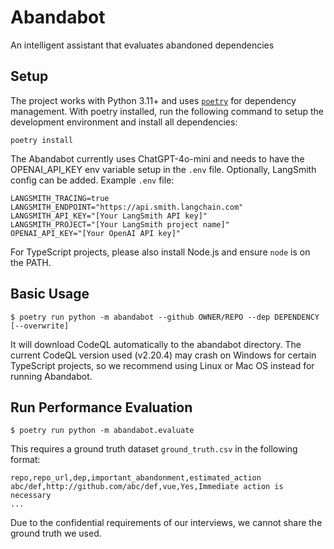 # Abandabot

An intelligent assistant that evaluates abandoned dependencies

## Setup

The project works with Python 3.11+ and uses [`poetry`](https://python-poetry.org/) for dependency management. With poetry installed, run the following command to setup the development environment and install all dependencies:

```
poetry install
```

The Abandabot currently uses ChatGPT-4o-mini and needs to have the OPENAI_API_KEY env variable setup in the `.env` file. Optionally, LangSmith config can be added. Example `.env` file:

```
LANGSMITH_TRACING=true
LANGSMITH_ENDPOINT="https://api.smith.langchain.com"
LANGSMITH_API_KEY="[Your LangSmith API key]"
LANGSMITH_PROJECT="[Your LangSmith project name]"
OPENAI_API_KEY="[Your OpenAI API key]"
```

For TypeScript projects, please also install Node.js and ensure `node` is on the PATH.

## Basic Usage

```
$ poetry run python -m abandabot --github OWNER/REPO --dep DEPENDENCY [--overwrite]
```

It will download CodeQL automatically to the abandabot directory. The current CodeQL version used (v2.20.4) may crash on Windows for certain TypeScript projects, so we recommend using Linux or Mac OS instead for running Abandabot.

## Run Performance Evaluation

```
$ poetry run python -m abandabot.evaluate
```

This requires a ground truth dataset `ground_truth.csv` in the following format:

```
repo,repo_url,dep,important_abandonment,estimated_action
abc/def,http://github.com/abc/def,vue,Yes,Immediate action is necessary
...
```

Due to the confidential requirements of our interviews, we cannot share the ground truth we used.
